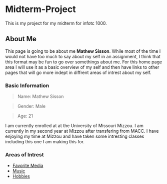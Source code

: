 # Midterm-Project

This is my project for my midterm for infotc 1000.

## About Me

This page is going to be about me **Mathew Sisson**. While most of the time I would not have too much to say about my self in an assignment, I think that this format may be fun to go over somethings about me. For this home page area I will use it as a basic overview of my self and then have links to other pages that will go more indept in diffrent areas of intrest about my self.

### Basic Information

>Name: Mathew Sisson

>Gender: Male

>Age: 21

I am currently enrolled at at the University of Missouri Mizzou. I am currently in my second year at Mizzou after transfering from MACC. I have enjoying my time at Mizzou and have taken some intresting classes including this one I am making this for. 

### Areas of Intrest

- [Favorite Media](Interest-and-Hobbies.md)
- [Music](Music.md)
- [Hobbies](Hobbies.md)
